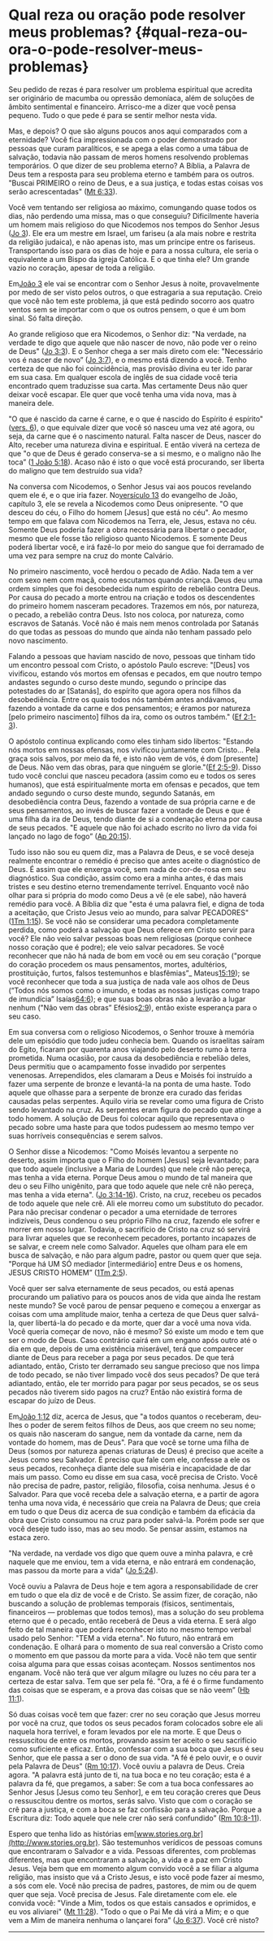 # Qual reza ou oração pode resolver meus problemas? {#qual-reza-ou-ora-o-pode-resolver-meus-problemas}

Seu pedido de rezas é para resolver um problema espiritual que acredita ser originário de macumba ou opressão demoníaca, além de soluções de âmbito sentimental e financeiro. Arrisco-me a dizer que você pensa pequeno. Tudo o que pede é para se sentir melhor nesta vida.

Mas, e depois? O que são alguns poucos anos aqui comparados com a eternidade? Você fica impressionada com o poder demonstrado por pessoas que curam paralíticos, e se apega a elas como a uma tábua de salvação, todavia não passam de meros homens resolvendo problemas temporários. O que dizer de seu problema eterno? A Bíblia, a Palavra de Deus tem a resposta para seu problema eterno e também para os outros. &quot;Buscai PRIMEIRO o reino de Deus, e a sua justiça, e todas estas coisas vos serão acrescentadas&quot; ([Mt 6:33](http://bibliaonline.com.br/acf/mt/6/33)).

Você vem tentando ser religiosa ao máximo, comungando quase todos os dias, não perdendo uma missa, mas o que conseguiu? Dificilmente haveria um homem mais religioso do que Nicodemos nos tempos do Senhor Jesus ([Jo 3](http://bibliaonline.com.br/acf/jo/3)). Ele era um mestre em Israel, um fariseu (a ala mais nobre e restrita da religião judaica), e não apenas isto, mas um príncipe entre os fariseus. Transportando isso para os dias de hoje e para a nossa cultura, ele seria o equivalente a um Bispo da igreja Católica. E o que tinha ele? Um grande vazio no coração, apesar de toda a religião.

Em[João 3](http://bibliaonline.com.br/acf/jo/3) ele vai se encontrar com o Senhor Jesus à noite, provavelmente por medo de ser visto pelos outros, o que estragaria a sua reputação. Creio que você não tem este problema, já que está pedindo socorro aos quatro ventos sem se importar com o que os outros pensem, o que é um bom sinal. Só falta direção.

Ao grande religioso que era Nicodemos, o Senhor diz: &quot;Na verdade, na verdade te digo que aquele que não nascer de novo, não pode ver o reino de Deus&quot; ([Jo 3:3](http://bibliaonline.com.br/acf/jo/3/3)). E o Senhor chega a ser mais direto com ele: &quot;Necessário vos é nascer de novo” ([Jo 3:7](http://bibliaonline.com.br/acf/jo/3/7)), e o mesmo está dizendo a você. Tenho certeza de que não foi coincidência, mas provisão divina eu ter ido parar em sua casa. Em qualquer escola de inglês de sua cidade você teria encontrado quem traduzisse sua carta. Mas certamente Deus não quer deixar você escapar. Ele quer que você tenha uma vida nova, mas à maneira dele.

&quot;O que é nascido da carne é carne, e o que é nascido do Espírito é espírito&quot; ([vers. 6](http://bibliaonline.com.br/acf/jo/3/6)), o que equivale dizer que você só nasceu uma vez até agora, ou seja, da carne que é o nascimento natural. Falta nascer de Deus, nascer do Alto, receber uma natureza divina e espiritual. E então viverá na certeza de que &quot;o que de Deus é gerado conserva-se a si mesmo, e o maligno não lhe toca” ([1 João 5:18](http://bibliaonline.com.br/acf/1jo/5/18)). Acaso não é isto o que você está procurando, ser liberta do maligno que tem destruído sua vida?

Na conversa com Nicodemos, o Senhor Jesus vai aos poucos revelando quem ele é, e o que iria fazer. No[versículo 13](http://bibliaonline.com.br/acf/jo/3/13) do evangelho de João, capítulo 3, ele se revela a Nicodemos como Deus onipresente. &quot;O que desceu do céu, o Filho do homem [Jesus] que está no céu&quot;. Ao mesmo tempo em que falava com Nicodemos na Terra, ele, Jesus, estava no céu. Somente Deus poderia fazer a obra necessária para libertar o pecador, mesmo que ele fosse tão religioso quanto Nicodemos. E somente Deus poderá libertar você, e irá fazê-lo por meio do sangue que foi derramado de uma vez para sempre na cruz do monte Calvário.

No primeiro nascimento, você herdou o pecado de Adão. Nada tem a ver com sexo nem com maçã, como escutamos quando criança. Deus deu uma ordem simples que foi desobedecida num espírito de rebelião contra Deus. Por causa do pecado a morte entrou na criação e todos os descendentes do primeiro homem nasceram pecadores. Trazemos em nós, por natureza, o pecado, a rebelião contra Deus. Isto nos coloca, por natureza, como escravos de Satanás. Você não é mais nem menos controlada por Satanás do que todas as pessoas do mundo que ainda não tenham passado pelo novo nascimento.

Falando a pessoas que haviam nascido de novo, pessoas que tinham tido um encontro pessoal com Cristo, o apóstolo Paulo escreve: &quot;[Deus] vos vivificou, estando vós mortos em ofensas e pecados, em que noutro tempo andastes segundo o curso deste mundo, segundo o príncipe das potestades do ar [Satanás], do espírito que agora opera nos filhos da desobediência. Entre os quais todos nós também antes andávamos, fazendo a vontade da carne e dos pensamentos; e éramos por natureza [pelo primeiro nascimento] filhos da ira, como os outros também.&quot; ([Ef 2:1-3](http://bibliaonline.com.br/acf/ef/2/1-3)).

O apóstolo continua explicando como eles tinham sido libertos: &quot;Estando nós mortos em nossas ofensas, nos vivificou juntamente com Cristo... Pela graça sois salvos, por meio da fé, e isto não vem de vós, é dom [presente] de Deus. Não vem das obras, para que ninguém se glorie.&quot;([Ef 2:5-9](http://bibliaonline.com.br/acf/ef/2/5-9)). Disso tudo você conclui que nasceu pecadora (assim como eu e todos os seres humanos), que está espiritualmente morta em ofensas e pecados, que tem andado segundo o curso deste mundo, segundo Satanás, em desobediência contra Deus, fazendo a vontade de sua própria carne e de seus pensamentos, ao invés de buscar fazer a vontade de Deus e que é uma filha da ira de Deus, tendo diante de si a condenação eterna por causa de seus pecados. &quot;E aquele que não foi achado escrito no livro da vida foi lançado no lago de fogo” ([Ap 20:15](http://bibliaonline.com.br/acf/ap/20/15)).

Tudo isso não sou eu quem diz, mas a Palavra de Deus, e se você deseja realmente encontrar o remédio é preciso que antes aceite o diagnóstico de Deus. É assim que ele enxerga você, sem nada de cor-de-rosa em seu diagnóstico. Sua condição, assim como era a minha antes, é das mais tristes e seu destino eterno tremendamente terrível. Enquanto você não olhar para si própria do modo como Deus a vê (e ele sabe), não haverá remédio para você. A Bíblia diz que &quot;esta é uma palavra fiel, e digna de toda a aceitação, que Cristo Jesus veio ao mundo, para salvar PECADORES&quot; ([1Tm 1:15](http://bibliaonline.com.br/acf/1tm/1/15)). Se você não se considerar uma pecadora completamente perdida, como poderá a salvação que Deus oferece em Cristo servir para você? Ele não veio salvar pessoas boas nem religiosas (porque conhece nosso coração que é podre); ele veio salvar pecadores. Se você reconhecer que não há nada de bom em você ou em seu coração (&quot;porque do coração procedem os maus pensamentos, mortes, adultérios, prostituição, furtos, falsos testemunhos e blasfêmias”_ Mateus[15:19](http://bibliaonline.com.br/acf/mt/15/19)); se você reconhecer que toda a sua justiça de nada vale aos olhos de Deus (“Todos nós somos como o imundo, e todas as nossas justiças como trapo de imundícia” Isaías[64:6](http://bibliaonline.com.br/acf/is/64/6)); e que suas boas obras não a levarão a lugar nenhum (&quot;Não vem das obras” Efésios[2:9](http://bibliaonline.com.br/acf/ef/2/9)), então existe esperança para o seu caso.

Em sua conversa com o religioso Nicodemos, o Senhor trouxe à memória dele um episódio que todo judeu conhecia bem. Quando os israelitas saíram do Egito, ficaram por quarenta anos viajando pelo deserto rumo à terra prometida. Numa ocasião, por causa da desobediência e rebelião deles, Deus permitiu que o acampamento fosse invadido por serpentes venenosas. Arrependidos, eles clamaram a Deus e Moisés foi instruído a fazer uma serpente de bronze e levantá-la na ponta de uma haste. Todo aquele que olhasse para a serpente de bronze era curado das feridas causadas pelas serpentes. Aquilo viria se revelar como uma figura de Cristo sendo levantado na cruz. As serpentes eram figura do pecado que atinge a todo homem. A solução de Deus foi colocar aquilo que representava o pecado sobre uma haste para que todos pudessem ao mesmo tempo ver suas horríveis consequências e serem salvos.

O Senhor disse a Nicodemos: &quot;Como Moisés levantou a serpente no deserto, assim importa que o Filho do homem [Jesus] seja levantado; para que todo aquele (inclusive a Maria de Lourdes) que nele crê não pereça, mas tenha a vida eterna. Porque Deus amou o mundo de tal maneira que deu o seu Filho unigênito, para que todo aquele que nele crê não pereça, mas tenha a vida eterna&quot;. ([Jo 3:14-16](http://bibliaonline.com.br/acf/jo/3/14-16)). Cristo, na cruz, recebeu os pecados de todo aquele que nele crê. Ali ele morreu como um substituto do pecador. Para não precisar condenar o pecador a uma eternidade de terrores indizíveis, Deus condenou o seu próprio Filho na cruz, fazendo ele sofrer e morrer em nosso lugar. Todavia, o sacrifício de Cristo na cruz só servirá para livrar aqueles que se reconhecem pecadores, portanto incapazes de se salvar, e creem nele como Salvador. Aqueles que olham para ele em busca de salvação, e não para algum padre, pastor ou quem quer que seja. &quot;Porque há UM SÓ mediador [intermediário] entre Deus e os homens, JESUS CRISTO HOMEM” ([1Tm 2:5](http://bibliaonline.com.br/acf/1tm/2/5)).

Você quer ser salva eternamente de seus pecados, ou está apenas procurando um paliativo para os poucos anos de vida que ainda lhe restam neste mundo? Se você parou de pensar pequeno e começou a enxergar as coisas com uma amplitude maior, tenha a certeza de que Deus quer salvá-la, quer libertá-la do pecado e da morte, quer dar a você uma nova vida. Você queria começar de novo, não é mesmo? Só existe um modo e tem que ser o modo de Deus. Caso contrário cairá em um engano após outro até o dia em que, depois de uma existência miserável, terá que comparecer diante de Deus para receber a paga por seus pecados. De que terá adiantado, então, Cristo ter derramado seu sangue precioso que nos limpa de todo pecado, se não tiver limpado você dos seus pecados? De que terá adiantado, então, ele ter morrido para pagar por seus pecados, se os seus pecados não tiverem sido pagos na cruz? Então não existirá forma de escapar do juízo de Deus.

Em[João 1:12](http://bibliaonline.com.br/acf/jo/1/12) diz, acerca de Jesus, que &quot;a todos quantos o receberam, deu-lhes o poder de serem feitos filhos de Deus, aos que creem no seu nome; os quais não nasceram do sangue, nem da vontade da carne, nem da vontade do homem, mas de Deus&quot;. Para que você se torne uma filha de Deus (somos por natureza apenas criaturas de Deus) é preciso que aceite a Jesus como seu Salvador. É preciso que fale com ele, confesse a ele os seus pecados, reconheça diante dele sua miséria e incapacidade de dar mais um passo. Como eu disse em sua casa, você precisa de Cristo. Você não precisa de padre, pastor, religião, filosofia, coisa nenhuma. Jesus é o Salvador. Para que você receba dele a salvação eterna, e a partir de agora tenha uma nova vida, é necessário que creia na Palavra de Deus; que creia em tudo o que Deus diz acerca de sua condição e também da eficácia da obra que Cristo consumou na cruz para poder salvá-la. Porém pode ser que você deseje tudo isso, mas ao seu modo. Se pensar assim, estamos na estaca zero.

&quot;Na verdade, na verdade vos digo que quem ouve a minha palavra, e crê naquele que me enviou, tem a vida eterna, e não entrará em condenação, mas passou da morte para a vida&quot; ([Jo 5:24](http://bibliaonline.com.br/acf/jo/5/24)).

Você ouviu a Palavra de Deus hoje e tem agora a responsabilidade de crer em tudo o que ela diz de você e de Cristo. Se assim fizer, de coração, não buscando a solução de problemas temporais (físicos, sentimentais, financeiros — problemas que todos temos), mas a solução do seu problema eterno que é o pecado, então receberá de Deus a vida eterna. E será algo feito de tal maneira que poderá reconhecer isto no mesmo tempo verbal usado pelo Senhor: &quot;TEM a vida eterna&quot;. No futuro, não entrará em condenação. E olhará para o momento de sua real conversão a Cristo como o momento em que passou da morte para a vida. Você não tem que sentir coisa alguma para que essas coisas aconteçam. Nossos sentimentos nos enganam. Você não terá que ver algum milagre ou luzes no céu para ter a certeza de estar salva. Tem que ser pela fé. &quot;Ora, a fé é o firme fundamento das coisas que se esperam, e a prova das coisas que se não veem” ([Hb 11:1](http://bibliaonline.com.br/acf/hb/11/1)).

Só duas coisas você tem que fazer: crer no seu coração que Jesus morreu por você na cruz, que todos os seus pecados foram colocados sobre ele ali naquela hora terrível, e foram levados por ele na morte. E que Deus o ressuscitou de entre os mortos, provando assim ter aceito o seu sacrifício como suficiente e eficaz. Então, confessar com a sua boca que Jesus é seu Senhor, que ele passa a ser o dono de sua vida. &quot;A fé é pelo ouvir, e o ouvir pela Palavra de Deus&quot; ([Rm 10:17](http://bibliaonline.com.br/acf/rm/10/17)). Você ouviu a palavra de Deus. Creia agora. &quot;A palavra está junto de ti, na tua boca e no teu coração; esta é a palavra da fé, que pregamos, a saber: Se com a tua boca confessares ao Senhor Jesus [Jesus como teu Senhor], e em teu coração creres que Deus o ressuscitou dentre os mortos, serás salvo. Visto que com o coração se crê para a justiça, e com a boca se faz confissão para a salvação. Porque a Escritura diz: Todo aquele que nele crer não será confundido” ([Rm 10:8-11](http://bibliaonline.com.br/acf/rm/10/8-11)).

Espero que tenha lido as histórias em[www.stories.org.br](http://www.stories.org.br). São testemunhos verídicos de pessoas comuns que encontraram o Salvador e a vida. Pessoas diferentes, com problemas diferentes, mas que encontraram a salvação, a vida e a paz em Cristo Jesus. Veja bem que em momento algum convido você a se filiar a alguma religião, mas insisto que vá a Cristo Jesus, e isto você pode fazer aí mesmo, a sós com ele. Você não precisa de padres, pastores, de mim ou de quem quer que seja. Você precisa de Jesus. Fale diretamente com ele. ele convida você: &quot;Vinde a Mim, todos os que estais cansados e oprimidos, e eu vos aliviarei&quot; ([Mt 11:28](http://bibliaonline.com.br/acf/mt/11/28)). &quot;Todo o que o Pai Me dá virá a Mim; e o que vem a Mim de maneira nenhuma o lançarei fora” ([Jo 6:37](http://bibliaonline.com.br/acf/jo/6/37)). Você crê nisto?

*****